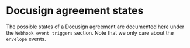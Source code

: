 # Docusign agreement states

The possible states of a Docusign agreement are documented [here](https://developers.docusign.com/platform/webhooks/connect/event-triggers/) under the `Webhook event triggers` section. Note that we only care about the `envelope` events.
